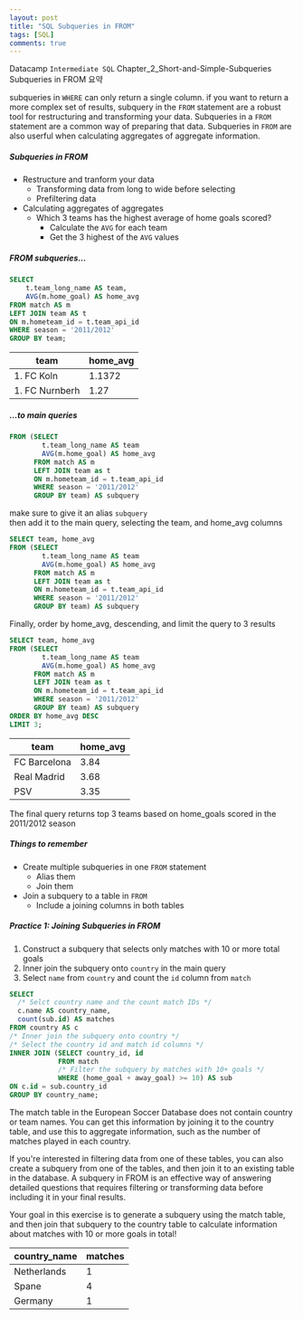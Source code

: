 ```yaml
---
layout: post
title: "SQL Subqueries in FROM"
tags: [SQL]
comments: true
---
```


Datacamp `Intermediate SQL` Chapter_2_Short-and-Simple-Subqueries  
Subqueries in FROM 요약

subqueries in `WHERE` can only return a single column. if you want to return a more complex set of results, subquery in the `FROM` statement are a robust tool for restructuring and transforming your data. Subqueries in a `FROM` statement are a common way of preparing that data. Subqueries in `FROM` are also userful when calculating aggregates of aggregate information.

##### Subqueries in FROM
- Restructure and tranform your data
  - Transforming data from long to wide before selecting
  - Prefiltering data
- Calculating aggregates of aggregates
  - Which 3 teams has the highest average of home goals scored?
    - Calculate the `AVG` for each team
    - Get the 3 highest of the `AVG` values

##### FROM subqueries...

```sql
SELECT
    t.team_long_name AS team,
    AVG(m.home_goal) AS home_avg
FROM match AS m
LEFT JOIN team AS t
ON m.hometeam_id = t.team_api_id
WHERE season = '2011/2012'
GROUP BY team;
```

| team           | home_avg |
|----------------|----------|
| 1. FC Koln     | 1.1372   |
| 1. FC Nurnberh | 1.27     |

##### ...to main queries

```sql
FROM (SELECT
        t.team_long_name AS team
        AVG(m.home_goal) AS home_avg
      FROM match AS m
      LEFT JOIN team as t
      ON m.hometeam_id = t.team_api_id
      WHERE season = '2011/2012'
      GROUP BY team) AS subquery
```
make sure to give it an alias `subquery`  
then add it to the main query, selecting the team, and home_avg columns

```sql
SELECT team, home_avg
FROM (SELECT
        t.team_long_name AS team
        AVG(m.home_goal) AS home_avg
      FROM match AS m
      LEFT JOIN team as t
      ON m.hometeam_id = t.team_api_id
      WHERE season = '2011/2012'
      GROUP BY team) AS subquery
```

Finally, order by home_avg, descending, and limit the query to 3 results

```sql
SELECT team, home_avg
FROM (SELECT
        t.team_long_name AS team
        AVG(m.home_goal) AS home_avg
      FROM match AS m
      LEFT JOIN team as t
      ON m.hometeam_id = t.team_api_id
      WHERE season = '2011/2012'
      GROUP BY team) AS subquery
ORDER BY home_avg DESC
LIMIT 3;
```

| team         | home_avg |
|--------------|----------|
| FC Barcelona | 3.84     |
| Real Madrid  | 3.68     |
| PSV          | 3.35     |

The final query returns top 3 teams based on home_goals scored in the 2011/2012 season

##### Things to remember
- Create multiple subqueries in one `FROM` statement
  - Alias them
  - Join them
- Join a subquery to a table in `FROM`
  - Include a joining columns in both tables


##### Practice 1: Joining Subqueries in FROM

1. Construct a subquery that selects only matches with 10 or more total goals
2. Inner join the subquery onto `country` in the main query
3. Select `name` from `country` and count the `id` column from `match`

  ```sql
  SELECT
    /* Selct country name and the count match IDs */
    c.name AS country_name,
    count(sub.id) AS matches
  FROM country AS c
  /* Inner join the subquery onto country */
  /* Select the country id and match id columns */
  INNER JOIN (SELECT country_id, id
              FROM match
              /* Filter the subquery by matches with 10+ goals */
              WHERE (home_goal + away_goal) >= 10) AS sub
  ON c.id = sub.country_id
  GROUP BY country_name;
  ```
The match table in the European Soccer Database does not contain country or team names. You can get this information by joining it to the country table, and use this to aggregate information, such as the number of matches played in each country.

If you're interested in filtering data from one of these tables, you can also create a subquery from one of the tables, and then join it to an existing table in the database. A subquery in FROM is an effective way of answering detailed questions that requires filtering or transforming data before including it in your final results.

Your goal in this exercise is to generate a subquery using the match table, and then join that subquery to the country table to calculate information about matches with 10 or more goals in total!

| country_name | matches |
|--------------|---------|
| Netherlands  | 1       |
| Spane        | 4       |
| Germany      | 1       |

